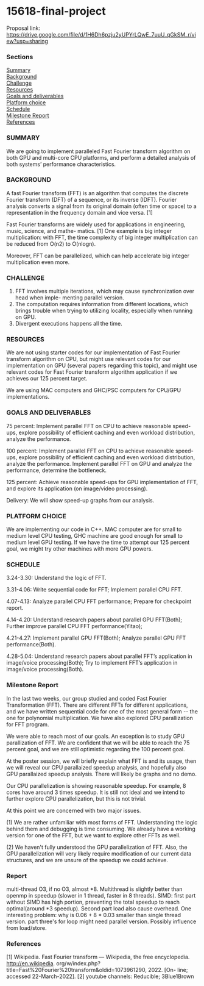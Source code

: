 # 15618-final-project
Proposal link: https://drive.google.com/file/d/1H6Dh6pzju2yUPYrLQwE_7uuU_qGkSM_r/view?usp=sharing

### Sections
[Summary](#summary) <br/>
[Background](#background) <br/>
[Challenge](#challenge) <br/>
[Resources](#resources) <br/>
[Goals and deliverables](#goals-and-deliverables) <br/>
[Platform choice](#platform-choice) <br/>
[Schedule](#schedule) <br/>
[Milestone Report](#milestone-report) <br/>
[References](#references)

### SUMMARY
We are going to implement paralleled Fast Fourier transform algorithm on both GPU and multi-core
CPU platforms, and perform a detailed analysis of both systems’ performance characteristics.
### BACKGROUND
A fast Fourier transform (FFT) is an algorithm that computes the discrete Fourier transform (DFT)
of a sequence, or its inverse (IDFT). Fourier analysis converts a signal from its original domain
(often time or space) to a representation in the frequency domain and vice versa. [1]

Fast Fourier transforms are widely used for applications in engineering, music, science, and mathe-
matics. [1] One example is big integer multiplication: with FFT, the time complexity of big integer
multiplication can be reduced from O(n2) to O(nlogn).

Moreover, FFT can be parallelized, which can help accelerate big integer multiplication even more.
### CHALLENGE
1. FFT involves multiple iterations, which may cause synchronization over head when imple-
menting parallel version.
2. The computation requires information from different locations, which brings trouble when
trying to utilizing locality, especially when running on GPU.
3. Divergent executions happens all the time.
### RESOURCES
We are not using starter codes for our implementation of Fast Fourier transform algorithm on CPU,
but might use relevant codes for our implementation on GPU (several papers regarding this topic),
and might use relevant codes for Fast Fourier transform algorithm application if we achieves our
125 percent target.

We are using MAC computers and GHC/PSC computers for CPU/GPU implementations.
### GOALS AND DELIVERABLES
75 percent: Implement parallel FFT on CPU to achieve reasonable speed-ups, explore possibility of efficient caching and even workload distribution, analyze the performance. 

100 percent: Implement parallel FFT on CPU to achieve reasonable speed-ups, explore possibility of efficient caching and even workload distribution, analyze the performance. Implement parallel FFT on GPU and analyze the performance, determine the bottleneck.

125 percent: Achieve reasonable speed-ups for GPU implementation of FFT, and explore its application (on image/video processing).

Delivery: We will show speed-up graphs from our analysis.
### PLATFORM CHOICE
We are implementing our code in C++. MAC computer are for small to medium level CPU testing,
GHC machine are good enough for small to medium level GPU testing. If we have the time to
attempt our 125 percent goal, we might try other machines with more GPU powers.
### SCHEDULE
3.24-3.30: Understand the logic of FFT.

3.31-4.06: Write sequential code for FFT; Implement parallel CPU FFT.

4.07-4.13: Analyze parallel CPU FFT performance; Prepare for checkpoint report.

4.14-4.20: Understand research papers about parallel GPU FFT(Both); Further improve parallel CPU FFT performance(Yitao); 

4.21-4.27: Implement parallel GPU FFT(Both); Analyze parallel GPU FFT performance(Both). 

4.28-5.04: Understand research papers about parallel FFT’s application in image/voice processing(Both); Try to implement FFT’s application in image/voice processing(Both).

### Milestone Report
In the last two weeks, our group studied and coded Fast Fourier Transformation (FFT). There are different FFTs for different applications, and we have written sequential code for one of the most general form -- the one for polynomial multiplication. We have also explored CPU parallization for FFT program.

We were able to reach most of our goals. An exception is to study GPU parallization of FFT. We are confident that we will be able to reach the 75 percent goal, and we are still optimistic regarding the 100 percent goal. 

At the poster session, we will briefly explain what FFT is and its usage, then we will reveal our CPU parallaized speedup analysis, and hopefully also GPU parallaized speedup analysis. There will likely be graphs and no demo.

Our CPU parallelization is showing reasonable speedup. For example, 8 cores have around 3 times speedup. It is still not ideal and we intend to further explore CPU parallelization, but this is not trivial.

At this point we are concerned with two major issues. 

(1) We are rather unfamiliar with most forms of FFT. Understanding the logic behind them and debugging is time consuming. We already have a working version for one of the FFT, but we want to explore other FFTs as well. 

(2) We haven't fully understood the GPU parallelization of FFT. Also, the GPU parallelization will very likely require modification of our current data structures, and we are unsure of the speedup we could achieve.

### Report
multi-thread O3, if no O3, almost *8. Multithread is slightly better than openmp in speedup (slower in 1 thread, faster in 8 threads).
SIMD: first part without SIMD has high portion, preventing the total speedup to reach optimal(around *3 speedup). Second part load also cause overhead. 
One interesting problem: why is 0.06 + 8 * 0.03 smaller than single thread version.
part three's for loop might need parallel version.
Possibly influence from load/store. 


### References
[1] Wikipedia. Fast Fourier transform — Wikipedia, the free encyclopedia. http://en.wikipedia.
org/w/index.php?title=Fast\%20Fourier\%20transform&oldid=1073961290, 2022. [On-
line; accessed 22-March-2022].
[2] youtube channels: Reducible; 3Blue1Brown
